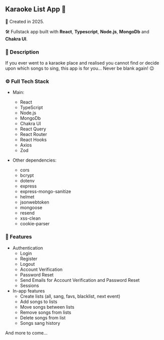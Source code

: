 ## Karaoke List App 🎤
📆 Created in 2025.

🛠 Fullstack app built with **React**, **Typescript**, **Node.js**, **MongoDb** and **Chakra UI**.

### 💬 Description
 If you ever went to a karaoke place and realised you cannot find or decide upon which songs to sing, this app is for you... Never be blank again! 😉

### ⚙️ Full Tech Stack
* Main:
  * React
  * TypeScript
  * Node.js
  * MongoDb
  * Chakra UI
  * React Query
  * React Router
  * React Hooks
  * Axios
  * Zod

* Other dependencies:
  - cors
  - bcrypt
  - dotenv
  - express
  - express-mongo-sanitize
  - helmet
  - jsonwebtoken
  - mongoose
  - resend
  - xss-clean
  - cookie-parser

### 🎨 Features
  - Authentication
    - Login
    - Register
    - Logout
    - Account Verification
    - Password Reset
    - Send Emails for Account Verification and Password Reset
    - Sessions
  - In-app features
    - Create lists (all, sang, favs, blacklist, next event)
    - Add songs to lists
    - Move songs between lists
    - Remove songs from lists
    - Delete songs from list
    - Songs sang history

And more to come...
